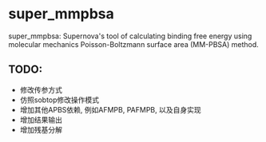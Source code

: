 # super_mmpbsa
super_mmpbsa: Supernova's tool of calculating binding free energy using molecular mechanics Poisson-Boltzmann surface area (MM-PBSA) method.

## TODO:
- 修改传参方式
- 仿照sobtop修改操作模式
- 增加其他APBS依赖, 例如AFMPB, PAFMPB, 以及自身实现
- 增加结果输出
- 增加残基分解
